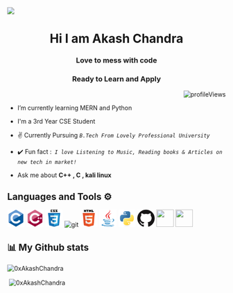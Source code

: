 <img src="https://user-images.githubusercontent.com/42115530/92640221-9728ca00-f2fa-11ea-8994-c72b26e937de.gif" align="center"/>
<h1 align="center">Hi I am Akash Chandra </h1>



<h3 align="center"> Love to mess with code  </h3>

<h3 align="center"> Ready to Learn and Apply </h3>
<p><img align="right" src="https://ensutq4xm9kgbv5.m.pipedream.net" alt="profileViews"/></p>
<br>


-  I’m currently learning MERN and Python
-  I'm a 3rd Year CSE Student

- ✌️ Currently Pursuing *`B.Tech From Lovely Professional University`*

- ✔️ Fun fact :*` I love Listening to Music, Reading books & Articles on new tech in market!`*

-  Ask me about **C++ , C , kali linux**



## Languages and Tools ⚙
<p align="left"> <a> <img src="https://raw.githubusercontent.com/devicons/devicon/master/icons/c/c-original.svg" alt="c" width="40" height="40"/> </a> <a> <img src="https://raw.githubusercontent.com/devicons/devicon/master/icons/cplusplus/cplusplus-original.svg" alt="cplusplus" width="40" height="40"/> </a> <a> <img src="https://raw.githubusercontent.com/devicons/devicon/master/icons/css3/css3-original-wordmark.svg" alt="css3" width="40" height="40"/> </a>  </a> <a> <img src="https://www.vectorlogo.zone/logos/git-scm/git-scm-icon.svg" alt="git" width="40" height="40"/> </a> <a> <img src="https://raw.githubusercontent.com/devicons/devicon/master/icons/html5/html5-original-wordmark.svg" alt="html5" width="40" height="40"/> </a> <a> <img src="https://raw.githubusercontent.com/devicons/devicon/master/icons/java/java-original.svg" alt="java" width="40" height="40"/> </a> <a><a> <img src="https://raw.githubusercontent.com/devicons/devicon/master/icons/python/python-original.svg" alt="python" width="40" height="40"/> </a>  <a> <img width="40" height="40"src="https://raw.githubusercontent.com/github/explore/78df643247d429f6cc873026c0622819ad797942/topics/github/github.png" /></a> <a> <img  width="40" height="40" src="https://img.icons8.com/color/48/000000/visual-studio-code-2019.png"/> </a> <a> <img width="40" height="40" src="https://img.icons8.com/color/48/000000/golang.png"/> </a>
 </p>



## 📊 My Github stats
<p><img align="center" src="https://github-readme-stats.vercel.app/api/top-langs/?username=0xAkashChandra&layout=compact" alt="0xAkashChandra" /></p>

<p>&nbsp;<img align="center" src="https://github-readme-stats.vercel.app/api?username=0xAkashChandra&show_icons=true" alt="0xAkashChandra" /></p>





<!--
**mr-joshi/mr-joshi** is a ✨ _special_ ✨ repository because its `README.md` (this file) appears on your GitHub profile.

Here are some ideas to get you started:

- 🔭 I’m currently working on ...
- 🌱 I’m currently learning ...
- 👯 I’m looking to collaborate on ...
- 🤔 I’m looking for help with ...
- 💬 Ask me about ...
- 📫 How to reach me: ...
- 😄 Pronouns: ...
- ⚡ Fun fact: ...
-->
